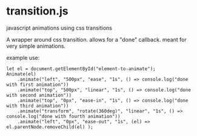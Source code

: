 # transition.js
javascript animations using css transitions

A wrapper around css transition.
allows for a "done" callback.
meant for very simple animations.

example use:
```
let el = document.getElementById("element-to-animate");
Animate(el)
    .animate("left", "500px", "ease", "1s", () => console.log("done with first animation"))
    .animate("top", "500px", "linear", "1s", () => console.log("done with second animation"))
    .animate("top", "0px", "ease-in", "1s", () => console.log("done with third animation"))
    .animate("transform", "rotate(360deg)", "linear", "1s", () => console.log("done with fourth animation"))
    .animate("left", "0px", "ease-out", "1s", (el) => el.parentNode.removeChild(el) );
```
